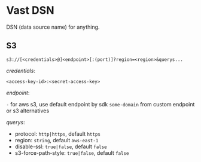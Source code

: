 # Vast DSN

DSN (data source name) for anything.

## S3

`s3://[<credentials>@]<endpoint>[:(port)]?region=<region>&querys...`

*credentials*:

`<access-key-id>:<secret-access-key>`

*endpoint*:

`-` for aws s3, use default endpoint by sdk
`some-domain` from custom endpoint or s3 alternatives

*querys*:

- protocol: `http|https`, default `https`
- region: `string`, default `aws-east-1`
- disable-ssl: `true|false`, default `false`
- s3-force-path-style: `true|false`, default `false`

